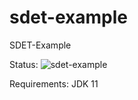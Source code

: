 # sdet-example
 SDET-Example
 
 Status:
![sdet-example](https://github.com/StevenEck/sdet-example/workflows/CI/badge.svg)


Requirements: JDK 11
